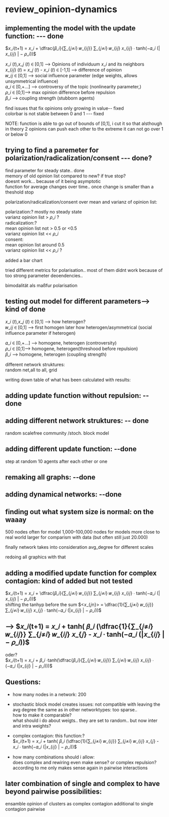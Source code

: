 # review_opinion-dynamics

## implementing the model with the update function: --- done <br>
$𝑥_𝑖(t+1) = 𝑥_𝑖 + \dfrac{𝛽_𝑖}{∑_{𝑗≠𝑖} 𝑤_{𝑖𝑗}}  ∑_{𝑗≠𝑖} 𝑤_{𝑖𝑗}   𝑥_{𝑖𝑗} ∙ tanh⁡(−𝛼_𝑖 (|𝑥_{𝑖𝑗} | − 𝜌_𝑖))$<br>

𝑥_𝑖 (𝑡),𝑥_𝑗 (𝑡) ∈ [0,1] --> Opinions of individuum 𝑥_𝑖 and its neighbors<br>
𝑥_{𝑖𝑗} (𝑡) = 𝑥_𝑗 (𝑡) - 𝑥_𝑖 (𝑡)  ∈ [-1,1] --> difference of opinion<br>
𝑤_𝑖𝑗 ∈ [0,1] --> social influence parameter (edge weights, allows unsymmetrical influence)<br>
𝛼_𝑖 ∈ [0,+…] --> controversy  of the topic (nonlinearity parameter,)<br>
𝜌_𝑖 ∈ [0,1]--> max opinion difference before repulsion<br>
𝛽_𝑖 --> coupling strength (stubborn agents)<br>



 find issues that fix opinions only growing in value-- fixed <br>
 colorbar is not stable between 0 and 1 --- fixed <br>

 NOTE: function is able to go out of bounds of [0,1], i cut it so that alsthough in theory 2 opinions can push each other to the extreme it can not go over 1 or below 0
 
 ## trying to find a paremeter for polarization/radicalization/consent --- done? <br>
 find parameter for steady state.. done <br>
 memory of old opinion list compared to new? if true stop?<br>
 doesnt work... because of it being asymptotic <br>
 function for average changes over time.. once change is smaller than a theshold stop <br>
 
 
 

 polarization/radicalization/consent over mean and varianz of opinion list:<br>

 

 polarization:? mostly no steady state <br> 
 varianz opinion list > 𝜌_𝑖 ?<br>
 radicalization:?<br>
 mean opinion list not > 0.5 or <0.5<br>
 varianz opinion list << 𝜌_𝑖<br>
 consent:<br>
 mean opinion list around 0.5 <br>
 varianz opinion list << 𝜌_𝑖 ?<br>

 added a bar chart

 tried different metrics for polarisation.. most of them didnt work because of too strong parameter deoendencies.. 

 bimodalität als maßfur polarisation

 ## testing out model for different parameters--> kind of done
 𝑥_𝑖 (𝑡),𝑥_𝑗 (𝑡) ∈ [0,1] --> how heterogen?<br>
𝑤_𝑖𝑗 ∈ [0,1] --> first homogen later how heterogen/asymmetrical (social influence parameter if heterogen)<br>

𝛼_𝑖 ∈ [0,+…] --> homogene, heterogen (controversity)<br>
𝜌_𝑖 ∈ [0,1]--> homogene, heterogen(threshood before repulsion)<br>
𝛽_𝑖 --> homogene, heterogen (coupling strength)<br>

different network struktures:<br>
random net,all to all, grid<br>


 writing down table of what has been calculated with results:<br>

 ## adding update function without repulsion: --done
 ## adding different network struktures: -- done
 random 
 scalefree
 community /stoch. block model

 ## adding different update function: --done
  step at random 10 agents after each other or one

 ## remaking all graphs: --done

 ## adding dynamical networks: --done

 ## finding out what system size is normal: on the waaay
 500 nodes often for model
 1,000–100,000 nodes for models more close to real world
 larger for comparism with data  (but often still just 20.000)

 finally network takes into consideration avg_degree for different scales
 
  redoing all graphics with that

 ## adding a modified update function for complex contagion: kind of added but not tested
  $𝑥_𝑖(t+1) = 𝑥_𝑖 + \dfrac{𝛽_𝑖}{∑_{𝑗≠𝑖} 𝑤_{𝑖𝑗}}  ∑_{𝑗≠𝑖} 𝑤_{𝑖𝑗}   𝑥_{𝑖𝑗} ∙ tanh⁡(−𝛼_𝑖 (|𝑥_{𝑖𝑗} | − 𝜌_𝑖))$<br>
 shifting the tanhyp before the sum
 $<𝑥_{𝑗n}>  = \dfrac{1}{∑_{𝑗≠𝑖} 𝑤_{𝑖𝑗}}  ∑_{𝑗≠𝑖} 𝑤_{𝑖𝑗}   𝑥_{𝑗} ∙ tanh⁡(−𝛼_𝑖 (|𝑥_{𝑖𝑗} | − 𝜌_𝑖))$<br>
  ## --> $𝑥_𝑖(t+1) = 𝑥_𝑖 +   tanh( 𝛽_𝑖 (\dfrac{1}{∑_{𝑗≠𝑖} 𝑤_{𝑖𝑗}}  ∑_{𝑗≠𝑖} 𝑤_{𝑖𝑗}   𝑥_{𝑗} -  𝑥_𝑖 ∙ tanh⁡(−𝛼_𝑖 (|𝑥_{𝑖𝑗} | − 𝜌_𝑖))$<br>

 oder?<br>
   $𝑥_𝑖(t+1) = 𝑥_𝑖 + 𝛽_𝑖 ∙tanh⁡(\dfrac{𝛽_𝑖}{∑_{𝑗≠𝑖} 𝑤_{𝑖𝑗}}  ∑_{𝑗≠𝑖} 𝑤_{𝑖𝑗}   𝑥_{𝑖𝑗} ∙ (−𝛼_𝑖 (|𝑥_{𝑖𝑗} | − 𝜌_𝑖)))$<br>

 ## Questions:
  + how many nodes in a network: 200<br>
  - stochastic block model creates issues: not compatible with leaving the avg degree the same as in other networktypes: too sparse..<br>
                                           how to make it comparable?<br>
                                           what should i do about weigts.. they are set to random.. but now inter and intra weights? <br>
  - complex contagion: this function:? <br>
    $𝑥_𝑖(t+1) = 𝑥_𝑖 +   tanh( 𝛽_𝑖 (\dfrac{1}{∑_{𝑗≠𝑖} 𝑤_{𝑖𝑗}}  ∑_{𝑗≠𝑖} 𝑤_{𝑖𝑗}   𝑥_{𝑗} -  𝑥_𝑖 ∙ tanh⁡(−𝛼_𝑖 (|𝑥_{𝑖𝑗} | − 𝜌_𝑖))$<br>

  - how many combinations should i allow:<br>
                                         does complex and rewiring even make sense? or complex repulsion?   <br>
                                         according to me only makes sense again in pairwise interactions <br>





 
 ## later combination of single and complex to have beyond pairwise possibilities: 
 ensamble opinion of clusters as complex contagion additional to single contagion pairwise
